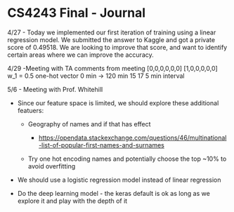 # CS4243 Final - Journal

4/27 - Today we implemented our first iteration of training using a linear regression model. We submitted the answer to Kaggle and got a private score of 0.49518. We are looking to improve that score, and want to identify certain areas where we can improve the accuracy.


4/29 -Meeting with TA comments from meeting
[0,0,0,0,0,0]
[1,0,0,0,0,0]
w_1 = 0.5
one-hot vector
0 min -> 120 min
15 17 
5 min interval

5/6 - Meeting with Prof. Whitehill

- Since our feature space is limited, we should explore these additional featuers:
  - Geography of names and if that has effect
    - https://opendata.stackexchange.com/questions/46/multinational-list-of-popular-first-names-and-surnames

  - Try one hot encoding names and potentially choose the top ~10% to avoid overfitting

- We should use a logistic regression model instead of linear regression

- Do the deep learning model - the keras default is ok as long as we explore it and play with the depth of it
